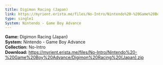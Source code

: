 ```yaml
---
title: Digimon Racing (Japan)
link: https://myrient.erista.me/files/No-Intro/Nintendo%20-%20Game%20Boy%20Advance/Digimon%20Racing%20(Japan).zip
type: single1
System: Nintendo - Game Boy Advance
---
```

<b>Game:</b> Digimon Racing (Japan)<br>
<b>System:</b> Nintendo - Game Boy Advance<br>
<b>Collection:</b> No-Intro<br>
<b>Download:</b> https://myrient.erista.me/files/No-Intro/Nintendo%20-%20Game%20Boy%20Advance/Digimon%20Racing%20(Japan).zip